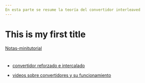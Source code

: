 ```yaml
---
En esta parte se resume la teoría del convertidor interleaved
---
```

# This is my first title

[Notas-minitutorial](https://programmerclick.com/article/2633960426/)

# 

- [convertidor reforzado e intercalado](https://www.youtube.com/watch?v=QM5nSMqDOtQ)

- [videos sobre convertidores y su funcionamiento](https://www.youtube.com/watch?v=vwJYIorz_Aw)